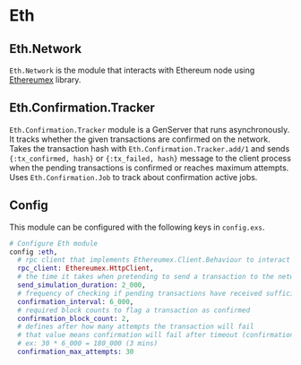 # Eth

## Eth.Network

`Eth.Network` is the module that interacts with Ethereum node using [Ethereumex](https://github.com/exthereum/ethereumex) library.

## Eth.Confirmation.Tracker

`Eth.Confirmation.Tracker` module is a GenServer that runs asynchronously. It tracks whether the given transactions are confirmed on the network. Takes the transaction hash with `Eth.Confirmation.Tracker.add/1` and sends `{:tx_confirmed, hash}` or `{:tx_failed, hash}` message to the client process when the pending transactions is confirmed or reaches maximum attempts. Uses `Eth.Confirmation.Job` to track about confirmation active jobs.

## Config

This module can be configured with the following keys in `config.exs`.

```elixir
# Configure Eth module
config :eth,
  # rpc client that implements Ethereumex.Client.Behaviour to interact with Ethereum node
  rpc_client: Ethereumex.HttpClient,
  # the time it takes when pretending to send a transaction to the network
  send_simulation_duration: 2_000,
  # frequency of checking if pending transactions have received sufficient block confirmations
  confirmation_interval: 6_000,
  # required block counts to flag a transaction as confirmed
  confirmation_block_count: 2,
  # defines after how many attempts the transaction will fail
  # that value means confirmation will fail after timeout (confirmation_max_attempts * confirmation_interval) in milliseconds
  # ex: 30 * 6_000 = 180_000 (3 mins)
  confirmation_max_attempts: 30
```
